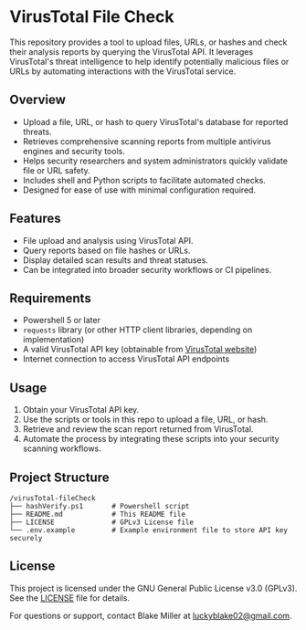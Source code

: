 # VirusTotal File Check

This repository provides a tool to upload files, URLs, or hashes and check their analysis reports by querying the VirusTotal API. It leverages VirusTotal's threat intelligence to help identify potentially malicious files or URLs by automating interactions with the VirusTotal service.

## Overview

- Upload a file, URL, or hash to query VirusTotal's database for reported threats.
- Retrieves comprehensive scanning reports from multiple antivirus engines and security tools.
- Helps security researchers and system administrators quickly validate file or URL safety.
- Includes shell and Python scripts to facilitate automated checks.
- Designed for ease of use with minimal configuration required.

## Features

- File upload and analysis using VirusTotal API.
- Query reports based on file hashes or URLs.
- Display detailed scan results and threat statuses.
- Can be integrated into broader security workflows or CI pipelines.

## Requirements

- Powershell 5 or later
- `requests` library (or other HTTP client libraries, depending on implementation)
- A valid VirusTotal API key (obtainable from [VirusTotal website](https://www.virustotal.com/))
- Internet connection to access VirusTotal API endpoints

## Usage

1. Obtain your VirusTotal API key.
2. Use the scripts or tools in this repo to upload a file, URL, or hash.
3. Retrieve and review the scan report returned from VirusTotal.
4. Automate the process by integrating these scripts into your security scanning workflows.

## Project Structure

```
/virusTotal-fileCheck
├── hashVerify.ps1       # Powershell script
├── README.md            # This README file
├── LICENSE              # GPLv3 License file
└── .env.example         # Example environment file to store API key securely
```

## License

This project is licensed under the GNU General Public License v3.0 (GPLv3). See the [LICENSE](LICENSE) file for details.

For questions or support, contact Blake Miller at luckyblake02@gmail.com.

